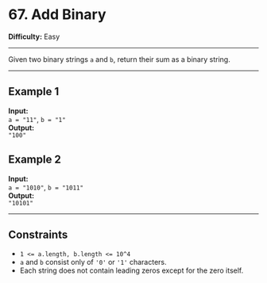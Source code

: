 # 67. Add Binary

**Difficulty:** Easy  

---

Given two binary strings `a` and `b`, return their sum as a binary string.

---

## Example 1

**Input:**  
`a = "11"`, `b = "1"`  
**Output:**  
`"100"`

## Example 2

**Input:**  
`a = "1010"`, `b = "1011"`  
**Output:**  
`"10101"`

---

## Constraints

- `1 <= a.length, b.length <= 10^4`
- `a` and `b` consist only of `'0'` or `'1'` characters.
- Each string does not contain leading zeros except for the zero itself.
